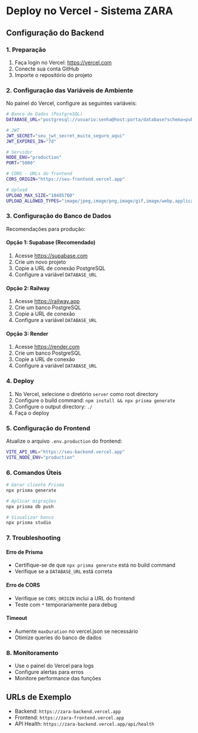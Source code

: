 # Deploy no Vercel - Sistema ZARA

## Configuração do Backend

### 1. Preparação

1. Faça login no Vercel: https://vercel.com
2. Conecte sua conta GitHub
3. Importe o repositório do projeto

### 2. Configuração das Variáveis de Ambiente

No painel do Vercel, configure as seguintes variáveis:

```bash
# Banco de Dados (PostgreSQL)
DATABASE_URL="postgresql://usuario:senha@host:porta/database?schema=public"

# JWT
JWT_SECRET="seu_jwt_secret_muito_seguro_aqui"
JWT_EXPIRES_IN="7d"

# Servidor
NODE_ENV="production"
PORT="5000"

# CORS - URLs do frontend
CORS_ORIGIN="https://seu-frontend.vercel.app"

# Upload
UPLOAD_MAX_SIZE="10485760"
UPLOAD_ALLOWED_TYPES="image/jpeg,image/png,image/gif,image/webp,application/pdf"
```

### 3. Configuração do Banco de Dados

Recomendações para produção:

#### Opção 1: Supabase (Recomendado)
1. Acesse https://supabase.com
2. Crie um novo projeto
3. Copie a URL de conexão PostgreSQL
4. Configure a variável `DATABASE_URL`

#### Opção 2: Railway
1. Acesse https://railway.app
2. Crie um banco PostgreSQL
3. Copie a URL de conexão
4. Configure a variável `DATABASE_URL`

#### Opção 3: Render
1. Acesse https://render.com
2. Crie um banco PostgreSQL
3. Copie a URL de conexão
4. Configure a variável `DATABASE_URL`

### 4. Deploy

1. No Vercel, selecione o diretório `server` como root directory
2. Configure o build command: `npm install && npx prisma generate`
3. Configure o output directory: `./`
4. Faça o deploy

### 5. Configuração do Frontend

Atualize o arquivo `.env.production` do frontend:

```bash
VITE_API_URL="https://seu-backend.vercel.app"
VITE_NODE_ENV="production"
```

### 6. Comandos Úteis

```bash
# Gerar cliente Prisma
npx prisma generate

# Aplicar migrações
npx prisma db push

# Visualizar banco
npx prisma studio
```

### 7. Troubleshooting

#### Erro de Prisma
- Certifique-se de que `npx prisma generate` está no build command
- Verifique se a `DATABASE_URL` está correta

#### Erro de CORS
- Verifique se `CORS_ORIGIN` inclui a URL do frontend
- Teste com `*` temporariamente para debug

#### Timeout
- Aumente `maxDuration` no vercel.json se necessário
- Otimize queries do banco de dados

### 8. Monitoramento

- Use o painel do Vercel para logs
- Configure alertas para erros
- Monitore performance das funções

## URLs de Exemplo

- Backend: `https://zara-backend.vercel.app`
- Frontend: `https://zara-frontend.vercel.app`
- API Health: `https://zara-backend.vercel.app/api/health`